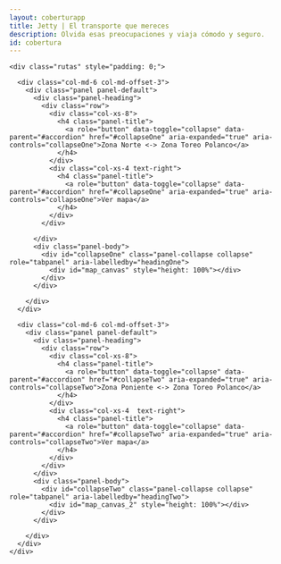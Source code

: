 ```yaml
---
layout: coberturapp
title: Jetty | El transporte que mereces
description: Olvida esas preocupaciones y viaja cómodo y seguro.
id: cobertura
---
```


<div class="container cobertura">
  <div class="row">

    <div class="rutas" style="padding: 0;">

      <div class="col-md-6 col-md-offset-3">
        <div class="panel panel-default">
          <div class="panel-heading">
            <div class="row">
              <div class="col-xs-8">
                <h4 class="panel-title">
                  <a role="button" data-toggle="collapse" data-parent="#accordion" href="#collapseOne" aria-expanded="true" aria-controls="collapseOne">Zona Norte <-> Zona Toreo Polanco</a>
                </h4>
              </div>
              <div class="col-xs-4 text-right">
                <h4 class="panel-title">
                  <a role="button" data-toggle="collapse" data-parent="#accordion" href="#collapseOne" aria-expanded="true" aria-controls="collapseOne">Ver mapa</a>
                </h4>
              </div>
            </div>

          </div>
          <div class="panel-body">
            <div id="collapseOne" class="panel-collapse collapse" role="tabpanel" aria-labelledby="headingOne">
              <div id="map_canvas" style="height: 100%"></div>
            </div>
          </div>

        </div>
      </div>

      <div class="col-md-6 col-md-offset-3">
        <div class="panel panel-default">
          <div class="panel-heading">
            <div class="row">
              <div class="col-xs-8">
                <h4 class="panel-title">
                  <a role="button" data-toggle="collapse" data-parent="#accordion" href="#collapseTwo" aria-expanded="true" aria-controls="collapseTwo">Zona Poniente <-> Zona Toreo Polanco</a>
                </h4>
              </div>
              <div class="col-xs-4  text-right">
                <h4 class="panel-title">
                  <a role="button" data-toggle="collapse" data-parent="#accordion" href="#collapseTwo" aria-expanded="true" aria-controls="collapseTwo">Ver mapa</a>
                </h4>
              </div>
            </div>
          </div>
          <div class="panel-body">
            <div id="collapseTwo" class="panel-collapse collapse" role="tabpanel" aria-labelledby="headingTwo">
              <div id="map_canvas_2" style="height: 100%"></div>
            </div>
          </div>

        </div>
      </div>
    </div>

  </div>
</div>

